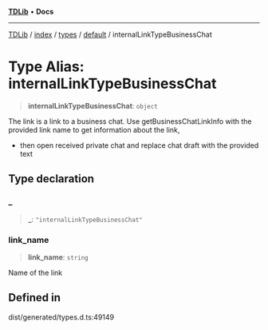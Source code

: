 [**TDLib**](../../../../../../README.md) • **Docs**

***

[TDLib](../../../../../../modules.md) / [index](../../../../../README.md) / [types](../../../README.md) / [default](../README.md) / internalLinkTypeBusinessChat

# Type Alias: internalLinkTypeBusinessChat

> **internalLinkTypeBusinessChat**: `object`

The link is a link to a business chat. Use getBusinessChatLinkInfo with the provided link name to get information about the link,

- then open received private chat and replace chat draft with the provided text

## Type declaration

### \_

> **\_**: `"internalLinkTypeBusinessChat"`

### link\_name

> **link\_name**: `string`

Name of the link

## Defined in

dist/generated/types.d.ts:49149
